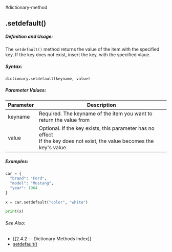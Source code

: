 #dictionary-method
## .setdefault()
##### Definition and Usage:
The `setdefault()` method returns the value of the item with the specified key.
If the key does not exist, insert the key, with the specified vlaue.


##### Syntax:
 `dictionary.setdefault(keyname, value)`

##### Parameter Values:
| Parameter | Description                                                                                                                  |
| --------- | ---------------------------------------------------------------------------------------------------------------------------- |
| keyname   | Required. The keyname of the item you want to return the value from                                                          |
| value     | Optional. If the key exists, this parameter has no effect <br> If the key does not exist, the value becomes the key's value. | 


##### Examples:
```py
car = {  
  "brand": "Ford",  
  "model": "Mustang",  
  "year": 1964  
}  
  
x = car.setdefault("color", "white")  

print(x)

```


###### See Also:
- [[2.4.2 -- Dictionary Methods Index]]
- [setdefault()](https://www.w3schools.com/python/ref_dictionary_setdefault.asp)
